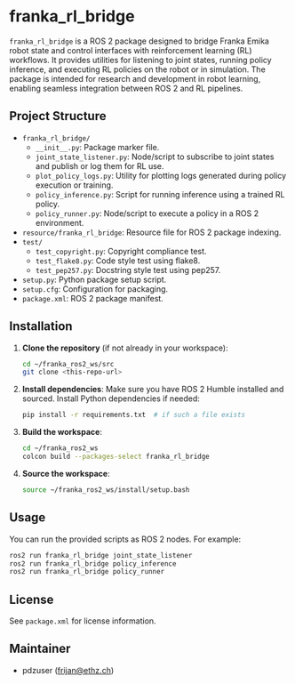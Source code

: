 # franka_rl_bridge

`franka_rl_bridge` is a ROS 2 package designed to bridge Franka Emika robot state and control interfaces with reinforcement learning (RL) workflows. It provides utilities for listening to joint states, running policy inference, and executing RL policies on the robot or in simulation. The package is intended for research and development in robot learning, enabling seamless integration between ROS 2 and RL pipelines.

## Project Structure

- `franka_rl_bridge/`
  - `__init__.py`: Package marker file.
  - `joint_state_listener.py`: Node/script to subscribe to joint states and publish or log them for RL use.
  - `plot_policy_logs.py`: Utility for plotting logs generated during policy execution or training.
  - `policy_inference.py`: Script for running inference using a trained RL policy.
  - `policy_runner.py`: Node/script to execute a policy in a ROS 2 environment.
- `resource/franka_rl_bridge`: Resource file for ROS 2 package indexing.
- `test/`
  - `test_copyright.py`: Copyright compliance test.
  - `test_flake8.py`: Code style test using flake8.
  - `test_pep257.py`: Docstring style test using pep257.
- `setup.py`: Python package setup script.
- `setup.cfg`: Configuration for packaging.
- `package.xml`: ROS 2 package manifest.

## Installation

1. **Clone the repository** (if not already in your workspace):
   ```bash
   cd ~/franka_ros2_ws/src
   git clone <this-repo-url>
   ```

2. **Install dependencies**:
   Make sure you have ROS 2 Humble installed and sourced. Install Python dependencies if needed:
   ```bash
   pip install -r requirements.txt  # if such a file exists
   ```

3. **Build the workspace**:
   ```bash
   cd ~/franka_ros2_ws
   colcon build --packages-select franka_rl_bridge
   ```

4. **Source the workspace**:
   ```bash
   source ~/franka_ros2_ws/install/setup.bash
   ```

## Usage

You can run the provided scripts as ROS 2 nodes. For example:
```bash
ros2 run franka_rl_bridge joint_state_listener
ros2 run franka_rl_bridge policy_inference
ros2 run franka_rl_bridge policy_runner
```

## License

See `package.xml` for license information.

## Maintainer

- pdzuser (<frijan@ethz.ch>)

